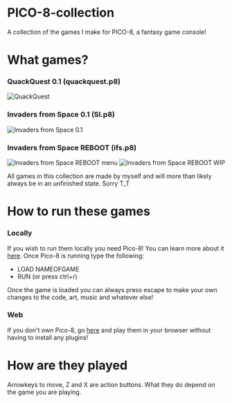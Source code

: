 # PICO-8-collection
A collection of the games I make for PICO-8, a fantasy game console!

# What games?
### QuackQuest 0.1 (quackquest.p8)
![QuackQuest](http://www.themineralpatch.com/pico8/QQ.png)
### Invaders from Space 0.1 (SI.p8)
![Invaders from Space 0.1](http://www.themineralpatch.com/pico8/SI.png)
### Invaders from Space REBOOT (ifs.p8)
![Invaders from Space REBOOT menu](http://www.themineralpatch.com/pico8/IFS.png)
![Invaders from Space REBOOT WIP](http://www.themineralpatch.com/pico8/IFS2.png)

All games in this collection are made by myself and will more than likely always be in an unfinished state. Sorry T_T

# How to run these games
### Locally
If you wish to run them locally you need Pico-8! You can learn more about it [here](http://www.lexaloffle.com/pico-8.php).
Once Pico-8 is running type the following:
- LOAD NAMEOFGAME
- RUN (or press ctrl+r)

Once the game is loaded you can always press escape to make your own changes to the code, art, music and whatever else!

### Web
If you don't own Pico-8, go [here](http://www.lexaloffle.com/bbs/?uid=9693&mode=carts) and play them in your browser without having to install any plugins!

# How are they played
Arrowkeys to move, Z and X are action buttons. What they do depend on the game you are playing.
